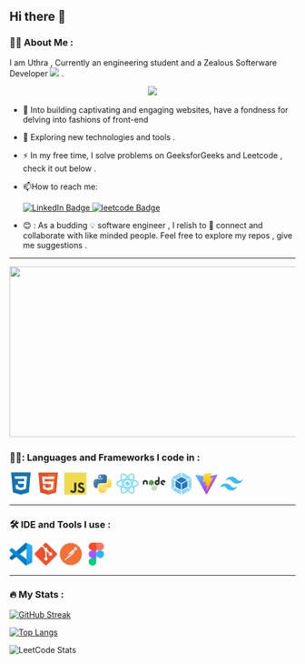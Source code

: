 ## Hi there 👋

### :woman_technologist: About Me :

I am Uthra , Currently an engineering student and a Zealous Softerware Developer <img src="https://media.giphy.com/media/WUlplcMpOCEmTGBtBW/giphy.gif" width="30"> .
<div id="header" align="center">
  <img src="https://i.giphy.com/media/v1.Y2lkPTc5MGI3NjExcXczOWp4NzllenM3ZGNmZnVodnJoM2s0a2Z5djlteDMwMmRqY3hoMiZlcD12MV9pbnRlcm5hbF9naWZfYnlfaWQmY3Q9Zw/L1R1tvI9svkIWwpVYr/giphy.gif" width="100"/>
</div>

- :telescope: Into building captivating and engaging websites,  have a fondness for delving into fashions of front-end

- :seedling: Exploring new technologies and tools .

- :zap: In my free time, I solve problems on GeeksforGeeks and Leetcode , check it out below .

- :mailbox:How to reach me: <div id="badges" >
  <a href="https://www.linkedin.com/in/uthra-karuna">
    <img src="https://img.shields.io/badge/LinkedIn-blue?style=for-the-badge&logo=linkedin&logoColor=white" alt="LinkedIn Badge"/>
  </a>
  <a href="https://leetcode.com/u/uthrakaruna/">
    <img src="https://img.shields.io/badge/LeetCode-white?style=for-the-badge&logo=leetcode&logoColor=black" alt="leetcode Badge"/>
  </a>
- 😊 : As a budding 💡 software engineer , I relish to 🤝 connect and collaborate with like minded people. Feel free to explore my repos , give me suggestions .
</div>

---

<div align="center">
  <img src="https://i.giphy.com/media/v1.Y2lkPTc5MGI3NjExZ210MHFkemZ0MWxvbjczMzVqbTg5cHFlaXlvaGxxaXVnbXl2Z3FwdCZlcD12MV9pbnRlcm5hbF9naWZfYnlfaWQmY3Q9Zw/L8K62iTDkzGX6/giphy.gif" width="600" height="300"/>
</div>



### 👩‍💻: Languages and Frameworks I code in :

<div>
  <img src="https://github.com/devicons/devicon/blob/master/icons/css3/css3-plain.svg"  title="CSS3" alt="CSS" width="40" height="40"/>&nbsp;
  <img src="https://github.com/devicons/devicon/blob/master/icons/html5/html5-original.svg" title="HTML5" alt="HTML" width="40" height="40"/>&nbsp;
  <img src="https://github.com/devicons/devicon/blob/master/icons/javascript/javascript-original.svg" title="JavaScript" alt="JavaScript" width="40" height="40"/>&nbsp
  <img src="https://github.com/devicons/devicon/blob/master/icons/python/python-original.svg" title="Git" **alt="Git" width="40" height="40"/>
  <img src="https://github.com/devicons/devicon/blob/master/icons/react/react-original.svg" title="React" alt="React" width="40" height="40"/>&nbsp;
  <img src="https://github.com/devicons/devicon/blob/master/icons/nodejs/nodejs-original-wordmark.svg" title="NodeJS" alt="NodeJS" width="40" height="40"/>&nbsp;
    <img src="https://github.com/devicons/devicon/blob/master/icons/webpack/webpack-original.svg" title="Git" **alt="Git" width="40" height="40"/>
    <img src="https://github.com/devicons/devicon/blob/master/icons/vitejs/vitejs-original.svg" title="Git" **alt="Git" width="40" height="40"/>
    <img src="https://github.com/devicons/devicon/blob/master/icons/tailwindcss/tailwindcss-original.svg" title="Git" **alt="Git" width="40" height="40"/>
</div>

---

### :hammer_and_wrench: IDE and Tools I use :

<div>
  <img src="https://github.com/devicons/devicon/blob/master/icons/vscode/vscode-original.svg" title="Git" **alt="Git" width="40" height="40"/>
   <img src="https://github.com/devicons/devicon/blob/master/icons/git/git-original.svg" title="Git" **alt="Git" width="40" height="40"/>
  <img src="https://github.com/devicons/devicon/blob/master/icons/postman/postman-original.svg" title="Git" **alt="Git" width="40" height="40"/>
    <img src="https://github.com/devicons/devicon/blob/master/icons/figma/figma-original.svg" title="Git" **alt="Git" width="40" height="40"/>
</div>

---

### :fire: My Stats :

[![GitHub Streak](http://github-readme-streak-stats.herokuapp.com?user=code-par-learn&theme=dark&background=000000)](https://git.io/streak-stats)

[![Top Langs](https://github-readme-stats.vercel.app/api/top-langs/?username=code-par-learn&layout=compact&theme=vision-friendly-dark)](https://github.com/anuraghazra/github-readme-stats)

![LeetCode Stats](https://leetcode.card.workers.dev/uthrakaruna?theme=dark&font=baloo&extension=null)






























<!--
**code-par-learn/code-par-learn** is a ✨ _special_ ✨ repository because its `README.md` (this file) appears on your GitHub profile.

Here are some ideas to get you started:

- 🔭 I’m currently working on ...
- 🌱 I’m currently learning ...
- 👯 I’m looking to collaborate on ...
- 🤔 I’m looking for help with ...
- 💬 Ask me about ...
- 📫 How to reach me: ...
- 😄 Pronouns: ...
- ⚡ Fun fact: ...
-->
